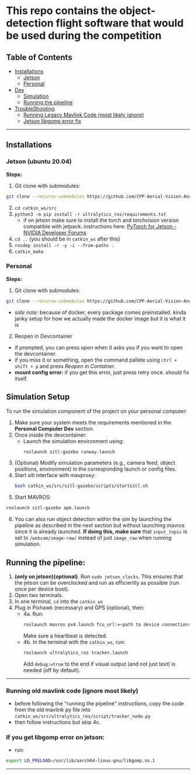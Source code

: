 # This repo contains the object-detection flight software that would be used during the competition

## Table of Contents
- [Installations](#installations)
    - [Jetson](#jetson)
    - [Personal](#personal)
- [Dev]()
   - [Simulation](#simulation-setup)
   - [Running the pipeline](#running-the-pipeline)
- [TroubleShooting](#troubleshooting)
   - [Running Legacy Mavlink Code (most likely ignore)](#running-old-mavlink-code-ignore-most-likely)
   - [Jetson libgomp error fix](#if-you-get-libgomp-error-on-jetson)

---
## Installations
### Jetson (ubuntu 20.04)

**Steps:**

1. Git clone with submodules:
```bash
git clone --recurse-submodules https://github.com/CPP-Aerial-Vision-Analysis-System/detection_pipeline.git
```
2. `cd catkin_ws/src`  
3. `python3 -m pip install -r ultralytics_ros/requirements.txt`  
   - if on jetson make sure to install the torch and torchvision version compatible with jetpack. instructions here: [PyTorch for Jetson - NVIDIA Developer Forums](https://forums.developer.nvidia.com/t/pytorch-for-jetson/72048)  
4. `cd ..` (you should be in `catkin_ws` after this)  
5. `rosdep install -r -y -i --from-paths .`  
6. `catkin_make`  

### Personal

**Steps:**
1. Git clone with submodules:

```bash
git clone --recurse-submodules https://github.com/CPP-Aerial-Vision-Analysis-System/detection_pipeline.git
```

- *side note:* because of docker, every package comes preinstalled. kinda janky setup for how we actually made the docker image but it is what it is

2. Reopen in Devcontainer  
- if prompted, you can press *open* when it asks you if you want to open the devcontainer.  
- if you miss it or something, open the command pallete using `ctrl + shift + p` and press *Reopen in Container*.  
- **mount config error:** if you get this error, just press retry once. should fix itself.

## Simulation Setup

To run the simulation component of the project on your personal computer:

1. Make sure your system meets the requirements mentioned in the **Personal Computer Dev** section.
2. Once inside the devcontainer:
   - Launch the simulation environment using:
     ```bash
     roslaunch sitl-gazebo runway.launch
     ```
3. (Optional) Modify simulation parameters (e.g., camera feed, object positions, environment) in the corresponding launch or config files.
4. Start sitl interface with mavproxy:
   ```bash
   bash catkin_ws/src/sitl-gazebo/scripts/startsitl.sh
   ```
5. Start MAVROS:
```bash
roslaunch sitl-gazebo apm.launch
```
6. You can also run object detection within the sim by launching the pipeline as described in the next section but without launching mavros since it is already launched. **If doing this, make sure** that `input_topic` is set to `/webcam/image-raw/` instead of just `image_raw` when running simulation.

## Running the pipeline:
1. **(only on jetson)(optional)**. Run `sudo jetson_clocks`. This ensures that the jetson can be overclocked and run as efficiently as possible (run once per device boot).  
2. Open two terminals.  
3. In one terminal, `cd` into the `catkin_ws`  
4. Plug in Pixhawk (necessary) and GPS (optional), then:  
   - 4a. Run:
     ```bash
     roslaunch mavros px4.launch fcu_url:=<path to device connection>
     ```
     Make sure a heartbeat is detected.  
   - 4b. In the terminal with the `catkin_ws`, run:
     ```bash
     roslaunch ultralytics_ros tracker.launch
     ```
     Add `debug:=true` to the end if visual output (and not just text) is needed (off by default).  

---

### Running old mavlink code (ignore most likely)
- before following the "running the pipeline" instructions, copy the code from the old mavlink py file into `catkin_ws/src/ultralytics_ros/script/tracker_node.py`
- then follow instructions but skip 4c. 

### If you get libgomp error on jetson:
- run:
```bash
export LD_PRELOAD=/usr/lib/aarch64-linux-gnu/libgomp.so.1
```

---